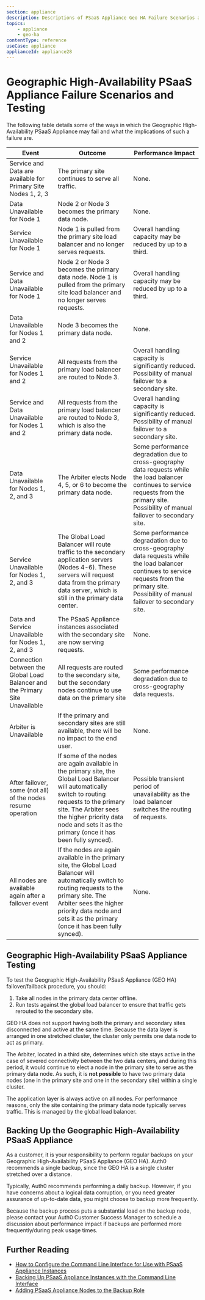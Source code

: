 ```yaml
---
section: appliance
description: Descriptions of PSaaS Appliance Geo HA Failure Scenarios and Testing
topics:
    - appliance
    - geo-ha
contentType: reference
useCase: appliance
applianceId: appliance28
---
```


<!-- markdownlint-disable MD033 -->

# Geographic High-Availability PSaaS Appliance Failure Scenarios and Testing

The following table details some of the ways in which the Geographic High-Availability PSaaS Appliance may fail and what the implications of such a failure are.

<table class="table">
    <thead>
        <tr>
            <th>Event</th>
            <th>Outcome</th>
            <th>Performance Impact</th>
        </tr>
    </thead>
    <tbody>
        <tr>
            <td>Service and Data are available for Primary Site Nodes 1, 2, 3</td>
            <td>The primary site continues to serve all traffic.</td>
            <td>None.</td>
        </tr>
        <tr>
            <td>Data Unavailable for Node 1</td>
            <td>Node 2 or Node 3 becomes the primary data node.</td>
            <td>None.</td>
        </tr>
        <tr>
            <td>Service Unavailable for Node 1</td>
            <td>Node 1 is pulled from the primary site load balancer and no longer serves requests.</td>
            <td>Overall handling capacity may be reduced by up to a third.</td>
        </tr>
        <tr>
            <td>Service and Data Unavailable for Node 1</td>
            <td>Node 2 or Node 3 becomes the primary data node. Node 1 is pulled from the primary site load balancer and no longer serves requests.</td>
            <td>Overall handling capacity may be reduced by up to a third.</td>
        </tr>
        <tr>
            <td>Data Unavailable for Nodes 1 and 2</td>
            <td>Node 3 becomes the primary data node.</td>
            <td>None.</td>
        </tr>
        <tr>
            <td>Service Unavailable for Nodes 1 and 2</td>
            <td>All requests from the primary load balancer are routed to Node 3.</td>
            <td>Overall handling capacity is significantly reduced. Possibility of manual failover to a secondary site.</td>
        </tr>
        <tr>
            <td>Service and Data Unavailable for Nodes 1 and 2</td>
            <td>All requests from the primary load balancer are routed to Node 3, which is also the primary data node.</td>
            <td>Overall handling capacity is significantly reduced. Possibility of manual failover to a secondary site.</td>
        </tr>
        <tr>
            <td>Data Unavailable for Nodes 1, 2, and 3</td>
            <td>The Arbiter elects Node 4, 5, or 6 to become the primary data node.</td>
            <td>Some performance degradation due to cross-geography data requests while the load balancer continues to service requests from the primary site. Possibility of manual failover to secondary site.</td>
        </tr>
        <tr>
            <td>Service Unavailable for Nodes 1, 2, and 3</td>
            <td>The Global Load Balancer will route traffic to the secondary application servers (Nodes 4-6). These servers will request data from the primary data server, which is still in the primary data center.</td>
            <td>Some performance degradation due to cross-geography data requests while the load balancer continues to service requests from the primary site. Possibility of manual failover to secondary site.</td>
        </tr>
        <tr>
            <td>Data and Service Unavailable for Nodes 1, 2, and 3</td>
            <td>The PSaaS Appliance instances associated with the secondary site are now serving requests.</td>
            <td>None.</td>
        </tr>
        <tr>
            <td>Connection between the Global Load Balancer and the Primary Site Unavailable</td>
            <td>All requests are routed to the secondary site, but the secondary nodes continue to use data on the primary site</td>
            <td>Some performance degradation due to cross-geography data requests.</td>
        </tr>
        <tr>
            <td>Arbiter is Unavailable</td>
            <td>If the primary and secondary sites are still available, there will be no impact to the end user.</td>
            <td>None.</td>
        </tr>
        <tr>
            <td>After failover, some (not all) of the nodes resume operation</td>
            <td>If some of the nodes are again available in the primary site, the Global Load Balancer will automatically switch to routing requests to the primary site. The Arbiter sees the higher priority data node and sets it as the primary (once it has been fully synced).</td>
            <td>Possible transient period of unavailability as the load balancer switches the routing of requests.</td>
        </tr>
        <tr>
            <td>All nodes are available again after a failover event</td>
            <td>If the nodes are again available in the primary site, the Global Load Balancer will automatically switch to routing requests to the primary site. The Arbiter sees the higher priority data node and sets it as the primary (once it has been fully synced).</td>
            <td>None.</td>
        </tr>
    </tbody>
</table>

## Geographic High-Availability PSaaS Appliance Testing

To test the Geographic High-Availability PSaaS Appliance (GEO HA) failover/failback procedure, you should:

1. Take all nodes in the primary data center offline.
2. Run tests against the global load balancer to ensure that traffic gets rerouted to the secondary site.

GEO HA does not support having both the primary and secondary sites disconnected and active at the same time. Because the data layer is arranged in one stretched cluster, the cluster only permits one data node to act as primary.

The Arbiter, located in a third site, determines which site stays active in the case of severed connectivity between the two data centers, and during this period, it would continue to elect a node in the primary site to serve as the primary data node. As such, it is **not possible** to have two primary data nodes (one in the primary site and one in the secondary site) within a single cluster.

The application layer is always active on all nodes. For performance reasons, only the site containing the primary data node typically serves traffic. This is managed by the global load balancer.

## Backing Up the Geographic High-Availability PSaaS Appliance

As a customer, it is your responsibility to perform regular backups on your Geographic High-Availability PSaaS Appliance (GEO HA). Auth0 recommends a single backup, since the GEO HA is a single cluster stretched over a distance.

Typically, Auth0 recommends performing a daily backup. However, if you have concerns about a logical data corruption, or you need greater assurance of up-to-date data, you might choose to backup more frequently.

Because the backup process puts a substantial load on the backup node, please contact your Auth0 Customer Success Manager to schedule a discussion about performance impact if backups are performed more frequently/during peak usage times.

## Further Reading

* [How to Configure the Command Line Interface for Use with PSaaS Appliance Instances](/appliance/customer-hosted/cli/adding-node-to-backup-role)
* [Backing Up PSaaS Appliance Instances with the Command Line Interface](/appliance/customer-hosted/cli/backing-up-the-appliance)
* [Adding PSaaS Appliance Nodes to the Backup Role](/appliance/customer-hosted/cli/configure-cli)
